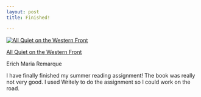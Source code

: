 ```yaml
---
layout: post
title: Finished!

---
```


<p at:enclosure="asset" at:xid="6a00c22520821e8e1d00c2251fbf12f219" at:format="medium" at:align="left" class="enclosure enclosure-left enclosure-medium book-enclosure">
<p class="enclosure-inner">
<p class="enclosure-list">
<p class="enclosure-item book-asset last">
<p class="enclosure-image">                <a href="http://kurtn.vox.com/library/book/6a00c22520821e8e1d00c2251fbf12f219.html" title="All Quiet on the Western Front"><img src="http://a2.vox.com/6a00c22520821e8e1d00c2251fbf12f219-200pi" alt="All Quiet on the Western Front" /></a>

<p class="enclosure-meta">
<p class="enclosure-asset-name"><a href="http://kurtn.vox.com/library/book/6a00c22520821e8e1d00c2251fbf12f219.html" title="All Quiet on the Western Front">All Quiet on the Western Front</a></p>
<p class="enclosure-asset-subtitle overflow-hidden">Erich Maria Remarque</p>


<!-- end enclosure -->

I have finally finished my summer reading assignment! The book was really not very good. I used Writely to do the assignment so I could work on the road.
